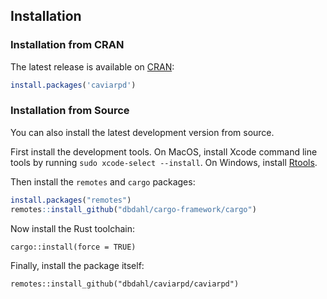 ## Installation

### Installation from CRAN

The latest release is available on [CRAN](https://cran.r-project.org/):

```r
install.packages('caviarpd')
```

### Installation from Source

You can also install the latest development version from source.

First install the development tools. On MacOS, install Xcode command line tools
by running `sudo xcode-select --install`. On Windows, install
[Rtools](https://cran.r-project.org/bin/windows/Rtools/).

Then install the `remotes` and `cargo` packages:

```r
install.packages("remotes")
remotes::install_github("dbdahl/cargo-framework/cargo")
```

Now install the Rust toolchain:

```
cargo::install(force = TRUE)
```

Finally, install the package itself:

```
remotes::install_github("dbdahl/caviarpd/caviarpd")
```

